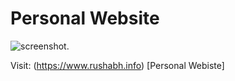 # Personal Website
![screenshot](https://github.com/rushabh31/rushabh31.github.io/blob/master/webpage-home.gif). 

Visit: (https://www.rushabh.info) [Personal Webiste] 
